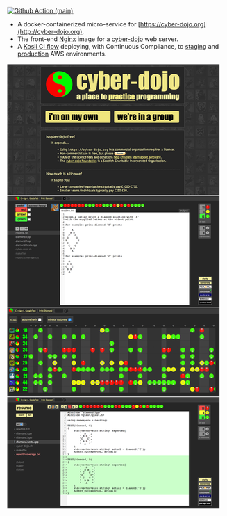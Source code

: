 [![Github Action (main)](https://github.com/cyber-dojo/nginx/actions/workflows/main.yml/badge.svg)](https://github.com/cyber-dojo/nginx/actions)

- A docker-containerized micro-service for [https://cyber-dojo.org](http://cyber-dojo.org).
- The front-end [Nginx](https://www.nginx.com/) image for a [cyber-dojo](http://cyber-dojo.org) web server.
- A [Kosli CI flow](https://app.kosli.com/cyber-dojo/flows/nginx-ci/trails/) 
  deploying, with Continuous Compliance, to [staging](https://app.kosli.com/cyber-dojo/environments/aws-beta/snapshots/) and [production](https://app.kosli.com/cyber-dojo/environments/aws-prod/snapshots/) AWS environments.


![cyber-dojo.org home page](https://github.com/cyber-dojo/cyber-dojo/blob/master/shared/home_page_snapshot.png)
